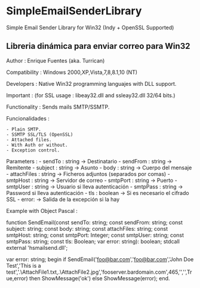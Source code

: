 # SimpleEmailSenderLibrary
Simple Email Sender Library for Win32 (Indy + OpenSSL Supported)

Libreria dinámica para enviar correo para Win32
-----------------------------------------------

Author : Enrique Fuentes (aka. Turrican)

Compatibility : Windows 2000,XP,Vista,7,8,8.1,10 (NT)

Developers : Native Win32 programming languajes with DLL support. 

Important : (for SSL usage : libeay32.dll and ssleay32.dll 32/64 bits.)

Functionality : Sends mails SMTP/SSMTP. 

Funcionalidades :

	- Plain SMTP.
	- SSMTP SSL/TLS (OpenSSL)
	- Attached files.
	- With Auth or without.
	- Exception control.	

Parameters :
	- sendTo : string -> Destinatario 
	- sendFrom : string -> Remitente
	- subject : string -> Asunto
	- body : string -> Cuerpo del mensaje
	- attachFiles : string -> Ficheros adjuntos (separados por comas)
	- smtpHost : string -> Servidor de correo
	- smtpPort : string -> Puerto
	- smtpUser : string -> Usuario si lleva autenticación
	- smtpPass : string -> Password si lleva autenticación
	- tls : boolean -> Si es necesario el cifrado SSL
	- error: -> Salida de la excepción si la hay

Example with Object Pascal :

function SendEmail(const sendTo: string; const sendFrom: string; const subject: string; const body: string;
  const attachFiles: string; const smtpHost: string; const smtpPort: Integer;
  const smtpUser: string; const smtpPass: string; const tls: Boolean; var error: string): boolean; stdcall external 'hsmailsend.dll';

var
  error: string;
begin
    if SendEmail('foo@bar.com','foo@bar.com','John Doe Test','This is a test','.\AttachFile1.txt,.\AttachFile2.jpg','fooserver.bardomain.com',465,'','',True,error) then
    ShowMessage('ok')
    else ShowMessage(error);
end.
